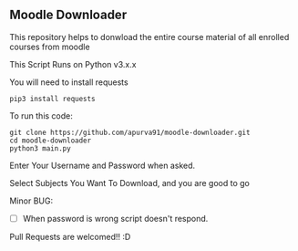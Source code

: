 ## Moodle Downloader
This repository helps to donwload the entire course material of all enrolled courses from moodle

This Script Runs on Python v3.x.x

You will need to install requests

```
pip3 install requests
```

To run this code:

```
git clone https://github.com/apurva91/moodle-downloader.git
cd moodle-downloader
python3 main.py
```

Enter Your Username and Password when asked.

Select Subjects You Want To Download, and you are good to go

Minor BUG:

- [ ] When password is wrong script doesn't respond.

Pull Requests are welcomed!! :D